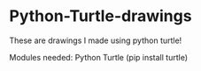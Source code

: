 # Python-Turtle-drawings
These are drawings I made using python turtle!

Modules needed: Python Turtle (pip install turtle)
